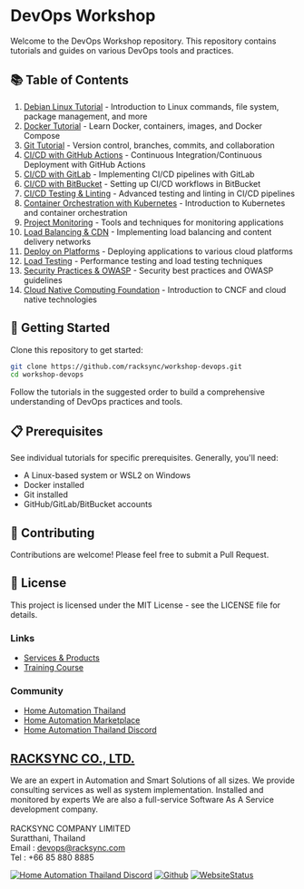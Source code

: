 # DevOps Workshop

Welcome to the DevOps Workshop repository. This repository contains tutorials and guides on various DevOps tools and practices.


## 📚 Table of Contents

1. [Debian Linux Tutorial](docs/01-Tutorial_Debian_Linux.md) - Introduction to Linux commands, file system, package management, and more
2. [Docker Tutorial](docs/02-Tutorial_Docker.md) - Learn Docker, containers, images, and Docker Compose
3. [Git Tutorial](docs/03-Tutorial_Git_Github.md) - Version control, branches, commits, and collaboration
4. [CI/CD with GitHub Actions](docs/04-Tutorial_CI_CD_GitHub.md) - Continuous Integration/Continuous Deployment with GitHub Actions
5. [CI/CD with GitLab](docs/05-Tutorial_CI_CD_GitLab.md) - Implementing CI/CD pipelines with GitLab
6. [CI/CD with BitBucket](docs/06-Tutorial_CI_CD_BitBucket.md) - Setting up CI/CD workflows in BitBucket
7. [CI/CD Testing & Linting](docs/07-Tutorial_CI_CD_Test_Lint.md) - Advanced testing and linting in CI/CD pipelines
8. [Container Orchestration with Kubernetes](docs/08-Tutorial_Container_Orchestration.md) - Introduction to Kubernetes and container orchestration
9. [Project Monitoring](docs/09-Project_Monitoring.md) - Tools and techniques for monitoring applications
10. [Load Balancing & CDN](docs/10-Tutorial_Load-Balance_CDN.md) - Implementing load balancing and content delivery networks
11. [Deploy on Platforms](docs/11-Tutorial_Deploy-on-Platform.md) - Deploying applications to various cloud platforms
12. [Load Testing](docs/12-Tutorial_Load-Test.md) - Performance testing and load testing techniques
13. [Security Practices & OWASP](docs/13-Tutorial_Security-Practice_OWASP.md) - Security best practices and OWASP guidelines
14. [Cloud Native Computing Foundation](docs/14-CNCF.md) - Introduction to CNCF and cloud native technologies

## 🚀 Getting Started

Clone this repository to get started:

```bash
git clone https://github.com/racksync/workshop-devops.git
cd workshop-devops
```

Follow the tutorials in the suggested order to build a comprehensive understanding of DevOps practices and tools.

## 📋 Prerequisites

See individual tutorials for specific prerequisites. Generally, you'll need:

- A Linux-based system or WSL2 on Windows
- Docker installed
- Git installed
- GitHub/GitLab/BitBucket accounts

## 🤝 Contributing

Contributions are welcome! Please feel free to submit a Pull Request.

## 📝 License

This project is licensed under the MIT License - see the LICENSE file for details.

### Links

- [Services & Products](http://racksync.com)
- [Training Course](https://facebook.com/racksync)

### Community

- [Home Automation Thailand](https://www.facebook.com/groups/hathailand)
- [Home Automation Marketplace](https://www.facebook.com/groups/hatmarketplace)
- [Home Automation Thailand Discord](https://discord.gg/Wc5CwnWkp4) 

## [RACKSYNC CO., LTD.](https://racksync.com)

We are an expert in Automation and Smart Solutions of all sizes. We provide consulting services as well as system implementation. Installed and monitored by experts We are also a full-service Software As A Service development company.
\
\
RACKSYNC COMPANY LIMITED \
Suratthani, Thailand  \
Email : devops@racksync.com \
Tel : +66 85 880 8885 

[![Home Automation Thailand Discord](https://img.shields.io/discord/986181205504438345?style=for-the-badge)](https://discord.gg/Wc5CwnWkp4) [![Github](https://img.shields.io/github/followers/racksync?style=for-the-badge)](https://github.com/racksync) 
[![WebsiteStatus](https://img.shields.io/website?down_color=grey&down_message=Offline&style=for-the-badge&up_color=green&up_message=Online&url=https%3A%2F%2Fracksync.com)](https://racksync.com)

